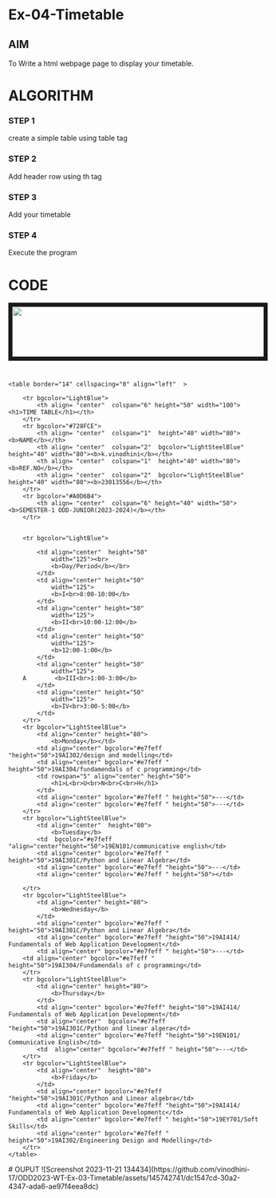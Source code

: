# Ex-04-Timetable
## AIM
To Write a html webpage page to display your timetable.

# ALGORITHM
### STEP 1
create a simple table using table tag
### STEP 2
Add header row using th tag
### STEP 3
Add your timetable
### STEP 4
Execute the program

# CODE
<!DOCTYPE html>
<html>
    <head></head>
<body>
    <IMG src="C:\Users\admin\ODD2023-WT-Ex-03-Timetable\logo.png"
	height="100" width="788" align="center" border="8">
    <h1>     </h1>

    <table border="14" cellspacing="0" align="left"  >
        
        <tr bgcolor="LightBlue">
            <th align= "center"  colspan="6" height="50" width="100"><h1>TIME TABLE</h1></th>
        </tr>
        <tr bgcolor="#728FCE">
            <th align= "center"  colspan="1"  height="40" width="80"><b>NAME</b></th>
            <th align= "center"  colspan="2"  bgcolor="LightSteelBlue" height="40" width="80"><b>k.vinodhini</b></th>
            <th align= "center"  colspan="1"  height="40" width="80"><b>REF.NO</b></th>
            <th align= "center"  colspan="2"  bgcolor="LightSteelBlue" height="40" width="80"><b>23013556</b></th>
        </tr>
        <tr bgcolor="#A0D6B4">
            <th align= "center"  colspan="6" height="40" width="50"> <b>SEMESTER-1 ODD-JUNIOR(2023-2024)</b></th>
        </tr>
       
        
        <tr bgcolor="LightBlue">
            
            <td align="center"  height="50"
                width="125"><br>
                <b>Day/Period</b></br>
            </td>
            <td align="center" height="50"
                width="125">
                <b>I<br>8:00-10:00</b>
            </td>
            <td align="center" height="50"
                width="125">
                <b>II<br>10:00-12:00</b>
            </td>
            <td align="center" height="50"
                width="125">
                <b>12:00-1:00</b>
            </td>
            <td align="center" height="50"
                width="125">
        A        <b>III<br>1:00-3:00</b>
            </td>
            <td align="center" height="50"
                width="125">
                <b>IV<br>3:00-5:00</b>
            </td>
        </tr>
        <tr bgcolor="LightSteelBlue">
            <td align="center" height="80">
                <b>Monday</b></td>
            <td align="center" bgcolor="#e7feff "height="50">19AI302/design and modelling</td>
            <td align="center" bgcolor="#e7feff " height="50">19AI304/fundamendals of c programming</td>
            <td rowspan="5" align="center" height="50">
                <h1>L<br>U<br>N<br>C<br>H</h1>
            </td>
            <td align="center" bgcolor="#e7feff " height="50">---</td>
            <td align="center" bgcolor="#e7feff " height="50">---</td>
        </tr>
        <tr bgcolor="LightSteelBlue">
            <td align="center"  height="80">
                <b>Tuesday</b>
            <td  bgcolor="#e7feff "align="center"height="50">19EN101/communicative english</td>
            <td align="center" bgcolor="#e7feff " height="50">19AI301C/Python and Linear Algebra</td>
            <td align="center" bgcolor="#e7feff "height="50">---</td>
            <td align="center" bgcolor="#e7feff " height="50"></td>
            
        </tr>
        <tr bgcolor="LightSteelBlue">
            <td align="center" height="80">
                <b>Wednesday</b>
            </td>
            <td align="center" bgcolor="#e7feff " height="50">19AI301C/Python and Linear Algebra</td>
            <td align="center" bgcolor="#e7feff "height="50">19AI414/ Fundamentals of Web Application Development</td>
            <td align="center" bgcolor="#e7feff " height="50">---</td>
        <td align="center" bgcolor="#e7feff " height="50">19AI304/Fundamendals of c programming</td>
        </tr>
        <tr bgcolor="LightSteelBlue">
            <td align="center" height="80">
                <b>Thursday</b>
            </td>
            <td align="center" bgcolor="#e7feff" height="50">19AI414/ Fundamentals of Web Application Development</td>
            <td align="center"  bgcolor="#e7feff "height="50">19AI301C/Python and linear algera</td>
            <td align="center" bgcolor="#e7feff "height="50">19EN101/ Communicative English</td>
            <td  align="center" bgcolor="#e7feff " height="50">---</td>
        </tr>
        <tr bgcolor="LightSteelBlue">
            <td align="center"  height="80">
                <b>Friday</b>
            </td>
            <td align="center" bgcolor="#e7feff "height="50">19AI301C/Python and Linear algebra</td>
            <td align="center" bgcolor="#e7feff "height="50">19AI414/ Fundamentals of Web Application Developmentc</td>
            <td align="center" bgcolor="#e7feff " height="50">19EY701/Soft Skills</td>
            <td align="center" bgcolor="#e7feff " height="50">19AI302/Engineering Design and Modelling</td>
        </tr>
    </table>
</body>
</html>
# OUPUT
![Screenshot 2023-11-21 134434](https://github.com/vinodhini-17/ODD2023-WT-Ex-03-Timetable/assets/145742741/dc1547cd-30a2-4347-ada6-ae97f4eea8dc)



